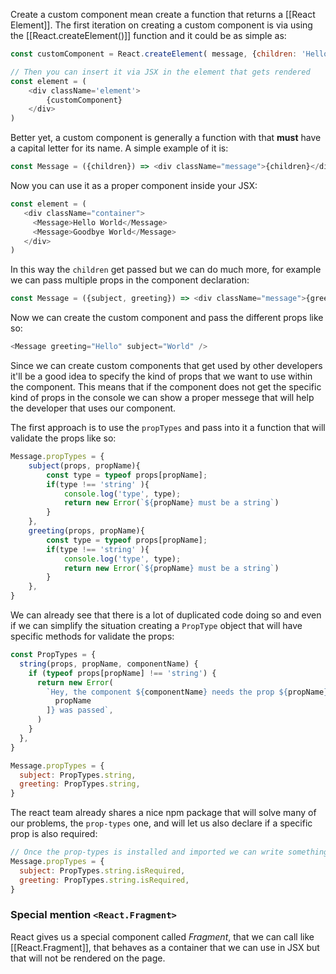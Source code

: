 Create a custom component mean create a function that returns a [[React Element]]. The first iteration on creating a custom component is via using the [[React.createElement()]] function and it could be as simple as:
```js
const customComponent = React.createElement( message, {children: 'Hello World'})

// Then you can insert it via JSX in the element that gets rendered
const element = (
	<div className='element'>
		{customComponent}
	</div>
)
```

Better yet, a custom component is generally a function with that **must** have a capital letter for its name. A simple example of it is:
```js
const Message = ({children}) => <div className="message">{children}</div>;
```
Now you can use it as a proper component inside your JSX:
```js
const element = (
   <div className="container">
     <Message>Hello World</Message>
     <Message>Goodbye World</Message>
   </div>
)
```
In this way the `children` get passed but we can do much more, for example we can pass multiple props in the component declaration:
```js
const Message = ({subject, greeting}) => <div className="message">{greeting}, {subject}</div>;
```
Now we can create the custom component and pass the different props like so:
```js
<Message greeting="Hello" subject="World" /> 
```
Since we can create custom components that get used by other developers it'll be a good idea to specify the kind of props that we want to use within the component. This means that if the component does not get the specific kind of props in the console we can show a proper messege that will help the developer that uses our component.

The first approach is to use the `propTypes` and pass into it a function that will validate the props like so:
```js
Message.propTypes = {
	subject(props, propName){
		const type = typeof props[propName];
		if(type !== 'string' ){
			console.log('type', type);
			return new Error(`${propName} must be a string`)
		}
	},
	greeting(props, propName){
		const type = typeof props[propName];
		if(type !== 'string' ){
			console.log('type', type);
			return new Error(`${propName} must be a string`)
		}
	},
}
```
We can already see that there is a lot of duplicated code doing so and even if we can simplify the situation creating a `PropType` object that will have specific methods for validate the props:
```js
const PropTypes = {
  string(props, propName, componentName) {
	if (typeof props[propName] !== 'string') {
	  return new Error(
		`Hey, the component ${componentName} needs the prop ${propName} to be a string, but a ${typeof props[
		  propName
		]} was passed`,
	  )
	}
  },
}

Message.propTypes = {
  subject: PropTypes.string,
  greeting: PropTypes.string,
}
```
The react team already shares a nice npm package that will solve many of our problems, the `prop-types` one, and will let us also declare if a specific prop is also required:
```js
// Once the prop-types is installed and imported we can write something like
Message.propTypes = {
  subject: PropTypes.string.isRequired,
  greeting: PropTypes.string.isRequired,
}
```
### Special mention `<React.Fragment>`
React gives us a special component called *Fragment*, that we can call like [[React.Fragment]], that behaves as a container that we can use in JSX but that will not be rendered on the page.